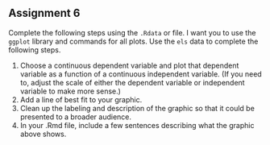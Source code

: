 Assignment 6
-----------------
Complete the following steps using the `.Rdata` or file. I want you to use the `ggplot` library and commands for all plots. Use the `els` data to complete the following steps.

1. Choose a continuous dependent variable and plot that dependent variable as a function of a continuous independent variable. (If you need to, adjust the scale of either the dependent variable or independent variable to make more sense.)
2. Add a line of best fit to your graphic. 
3. Clean up the labeling and description of the graphic so that it could be presented to a broader audience. 
4. In your .Rmd file, include a few sentences describing what the graphic above shows. 